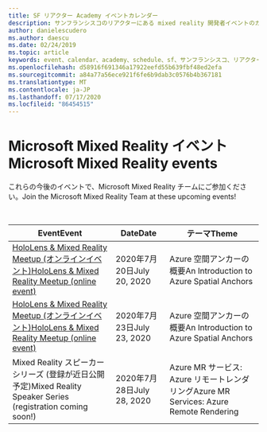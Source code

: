 ```yaml
---
title: SF リアクター Academy イベントカレンダー
description: サンフランシスコのリアクターにある mixed reality 開発者イベントのカレンダー。
author: danielescudero
ms.author: daescu
ms.date: 02/24/2019
ms.topic: article
keywords: event、calendar、academy、schedule、sf、サンフランシスコ、リアクター
ms.openlocfilehash: d58916f691346a17922eefd55b639fbf48ed2efa
ms.sourcegitcommit: a84a77a56ece921f6fe6b9dab3c0576b4b367181
ms.translationtype: MT
ms.contentlocale: ja-JP
ms.lasthandoff: 07/17/2020
ms.locfileid: "86454515"
---
```

# <a name="microsoft-mixed-reality-events"></a><span data-ttu-id="d72d4-104">Microsoft Mixed Reality イベント</span><span class="sxs-lookup"><span data-stu-id="d72d4-104">Microsoft Mixed Reality events</span></span>

<span data-ttu-id="d72d4-105">これらの今後のイベントで、Microsoft Mixed Reality チームにご参加ください。</span><span class="sxs-lookup"><span data-stu-id="d72d4-105">Join the Microsoft Mixed Reality Team at these upcoming events!</span></span>

<br>

|<span data-ttu-id="d72d4-106">Event</span><span class="sxs-lookup"><span data-stu-id="d72d4-106">Event</span></span>|<span data-ttu-id="d72d4-107">Date</span><span class="sxs-lookup"><span data-stu-id="d72d4-107">Date</span></span>|<span data-ttu-id="d72d4-108">テーマ</span><span class="sxs-lookup"><span data-stu-id="d72d4-108">Theme</span></span>|
|-------------|-------------|-----|
| [<span data-ttu-id="d72d4-109">HoloLens & Mixed Reality Meetup (オンラインイベント)</span><span class="sxs-lookup"><span data-stu-id="d72d4-109">HoloLens & Mixed Reality Meetup (online event)</span></span>](https://www.meetup.com/hololens-mr/)| <span data-ttu-id="d72d4-110">2020年7月20日</span><span class="sxs-lookup"><span data-stu-id="d72d4-110">July 20, 2020</span></span>|<span data-ttu-id="d72d4-111">Azure 空間アンカーの概要</span><span class="sxs-lookup"><span data-stu-id="d72d4-111">An Introduction to Azure Spatial Anchors</span></span>|
| [<span data-ttu-id="d72d4-112">HoloLens & Mixed Reality Meetup (オンラインイベント)</span><span class="sxs-lookup"><span data-stu-id="d72d4-112">HoloLens & Mixed Reality Meetup (online event)</span></span>](https://www.meetup.com/hololens-mr/)| <span data-ttu-id="d72d4-113">2020年7月23日</span><span class="sxs-lookup"><span data-stu-id="d72d4-113">July 23, 2020</span></span>|<span data-ttu-id="d72d4-114">Azure 空間アンカーの概要</span><span class="sxs-lookup"><span data-stu-id="d72d4-114">An Introduction to Azure Spatial Anchors</span></span>|
| <span data-ttu-id="d72d4-115">Mixed Reality スピーカーシリーズ (登録が近日公開予定)</span><span class="sxs-lookup"><span data-stu-id="d72d4-115">Mixed Reality Speaker Series (registration coming soon!)</span></span>|<span data-ttu-id="d72d4-116">2020年7月28日</span><span class="sxs-lookup"><span data-stu-id="d72d4-116">July 28, 2020</span></span>|<span data-ttu-id="d72d4-117">Azure MR サービス: Azure リモートレンダリング</span><span class="sxs-lookup"><span data-stu-id="d72d4-117">Azure MR Services: Azure Remote Rendering</span></span>|
